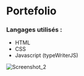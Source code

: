 # Portefolio


### Langages utilisés : 

- HTML
- CSS
- Javascript (typeWriterJS)


![Screenshot_2](https://user-images.githubusercontent.com/93368604/166902222-00d8334b-661b-4fc6-831e-31361e24d18b.png)
